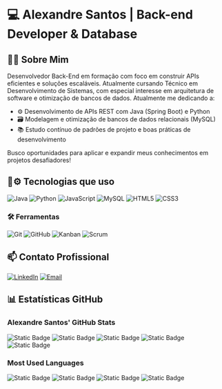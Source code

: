 # 💻 Alexandre Santos | Back-end Developer & Database

## 👨‍💻 Sobre Mim
Desenvolvedor Back-End em formação com foco em construir APIs eficientes e soluções escaláveis. Atualmente cursando Técnico em Desenvolvimento de Sistemas, com especial interesse em arquitetura de software e otimização de bancos de dados.
Atualmente me dedicando a:
  - ⚙️ Desenvolvimento de APIs REST com Java (Spring Boot) e Python
  - 🗃️ Modelagem e otimização de bancos de dados relacionais (MySQL)
  - 📚 Estudo contínuo de padrões de projeto e boas práticas de desenvolvimento
    
Busco oportunidades para aplicar e expandir meus conhecimentos em projetos desafiadores!

## 👾⚙️ Tecnologias que uso

![Java](https://img.shields.io/badge/Java-ED8B00?style=for-the-badge&logo=openjdk&logoColor=white)
![Python](https://img.shields.io/badge/Python-3776AB?style=for-the-badge&logo=python&logoColor=white)
![JavaScript](https://img.shields.io/badge/JavaScript-F7DF1E?style=for-the-badge&logo=javascript&logoColor=black)
![MySQL](https://img.shields.io/badge/MySQL-4479A1?style=for-the-badge&logo=mysql&logoColor=white)
![HTML5](https://img.shields.io/badge/HTML5-E34F26?style=for-the-badge&logo=html5&logoColor=white)
![CSS3](https://img.shields.io/badge/CSS3-1572B6?style=for-the-badge&logo=css3&logoColor=white)

### 🛠️ Ferramentas
![Git](https://img.shields.io/badge/Git-F05032?style=for-the-badge&logo=git&logoColor=white)
![GitHub](https://img.shields.io/badge/GitHub-181717?style=for-the-badge&logo=github&logoColor=white)
![Kanban](https://img.shields.io/badge/Kanban-31A8FF?style=for-the-badge&logo=kanban&logoColor=white)
![Scrum](https://img.shields.io/badge/Scrum-6DB33F?style=for-the-badge&logo=scrumalliance&logoColor=white)

## 📫 Contato Profissional

[![LinkedIn](https://img.shields.io/badge/Alexandre_Santos-0077B5?style=for-the-badge&logo=linkedin&logoColor=white)](https://www.linkedin.com/in/alexandre-santana-santos/)
[![Email](https://img.shields.io/badge/alexandre.santana2201@gmail.com-D14836?style=for-the-badge&logo=gmail&logoColor=white)](mailto:alexandre.santana2201@gmail.com)

## 📊 Estatísticas GitHub

### Alexandre Santos' GitHub Stats

![Static Badge](https://img.shields.io/badge/Total_Stars_Earned-12-blue)
![Static Badge](https://img.shields.io/badge/Total_Commits_(2025)-440-green)
![Static Badge](https://img.shields.io/badge/Total_PRs-35-orange)
![Static Badge](https://img.shields.io/badge/Total_Issues-0-red)
![Static Badge](https://img.shields.io/badge/Contributed_to_(last_year)-6-purple)

### Most Used Languages

![Static Badge](https://img.shields.io/badge/Java-46.15%25-orange)
![Static Badge](https://img.shields.io/badge/HTML-15.97%25-red)
![Static Badge](https://img.shields.io/badge/JavaScript-24.98%25-yellow)
![Static Badge](https://img.shields.io/badge/Python-12.90%25-blue)

